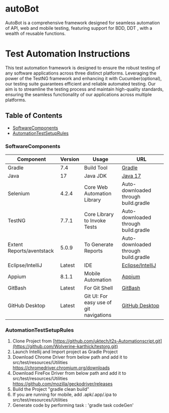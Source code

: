 # autoBot
AutoBot is a comprehensive framework designed for seamless automation of API, web and mobile testing, featuring support for BDD, DDT , with a wealth of reusable functions.
# Test Automation Instructions

This test automation framework is designed to ensure the robust testing of any software
applications across three distinct platforms. Leveraging the power of the TestNG framework and enhancing it with
Cucumber(optional), our testing suite guarantees efficient and reliable automated testing. Our aim is to streamline the testing
process and maintain high-quality standards, ensuring the seamless functionality of our applications across multiple
platforms.

## Table of Contents

- [SoftwareComponents](#SoftwareComponents)
- [AutomationTestSetupRules](#AutomationTestSetupRules)
### SoftwareComponents

| Component                 | Version | Usage                                   | URL                                                                                     |
|---------------------------|---------|-----------------------------------------|-----------------------------------------------------------------------------------------|
| Gradle                    | 7.4     | Build Tool                              | [Gradle](https://gradle.org/install/)                                                   |
| Java                      | 17      | Java JDK                                | [Java 17](https://www.oracle.com/java/technologies/javase/jdk17-archive-downloads.html) |
| Selenium                  | 4.2.4   | Core Web Automation Library             | Auto-downloaded through build.gradle                                                    |
| TestNG                    | 7.7.1   | Core Library to Invoke Tests            | Auto-downloaded through build.gradle                                                    |
| Extent Reports/aventstack | 5.0.9   | To Generate Reports                     | Auto-downloaded through build.gradle                                                    |
| Eclipse/IntelliJ          | Latest  | IDE                                     | [Eclipse/IntelliJ](https://www.jetbrains.com/idea/download/)                            |
| Appium                    | 8.1.1   | Mobile Automation                       | [Appium](http://appium.io/)                                                             |
| GitBash                   | Latest  | For Git Shell                           | [GitBash](https://git-scm.com/downloads)                                                |
| GitHub Desktop            | Latest  | Git UI: For easy use of git navigations | [GitHub Desktop](https://desktop.github.com/)                                           |

### AutomationTestSetupRules

1. Clone Project from [https://github.com/uktech/t2s-Automationscript.git](https://github.com/Wolverine-karthick/testorg.git)
2. Launch Intellij and Import project as Gradle Project
3. Download Chrome Driver from below path and add it to src/test/resources/Utilities
   https://chromedriver.chromium.org/downloads
4. Download FireFox Driver from below path and add it to src/test/resources/Utilities
   https://github.com/mozilla/geckodriver/releases
5. Build the Project "gradle clean build"
6. If you are running for mobile, add .apk/.app/.ipa to src/test/resources/Utilities
8. Generate code by performing task : 'gradle task codeGen'
